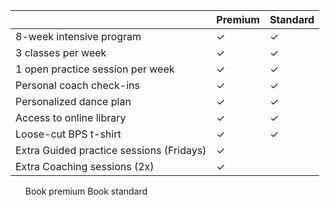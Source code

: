 |                    | Premium | Standard |
|--------------------|---------|----------|
| 8-week intensive program                   | ✓ | ✓ |
| 3 classes per week                         | ✓ | ✓ |
| 1 open practice session per week           | ✓ | ✓ |
| Personal coach check-ins                   | ✓ | ✓ |
| Personalized dance plan                    | ✓ | ✓ |
| Access to online library                   | ✓ | ✓ |
| Loose-cut BPS t-shirt                      | ✓ | ✓ |
| Extra Guided practice sessions (Fridays)   | ✓ |  |
| Extra Coaching sessions (2x)               | ✓ |  |


  <ul class="button-group radius">
    <a class="button">Book premium</a>
    <a class="button secondary">Book standard</a>
  </ul>
</div>

